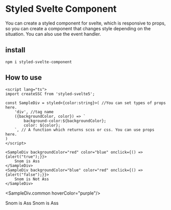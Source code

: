 # Styled Svelte Component

You can create a styled component for svelte, which is responsive to props, so you can create a component that changes style depending on the situation. You can also use the event handler.

## install

`npm i styled-svelte-component`

## How to use

```svelte
<script lang="ts">
import createSSC from 'styled-svelte5';

const SampleDiv = styled<{color:string}>( //You can set types of props here.
    'div', //tag name
    ({backgroundColor, color}) => `
        background-color:${backgroundColor};
        color: ${color};
    `, // A function which returns scss or css. You can use props here.
)
</script>

<SampleDiv backgroundColor="red" color="blue" onclick={() => {alert("true");}}>
    Snom is Ass
</SampleDiv>
<SampleDiv backgroundColor="blue" color="red" onclick={() => {alert("false");}}>
    Snom is Not Ass
</SampleDiv>
```

<script lang="ts">
import createSSC from 'styled-svelte-component/svelte4';

const SampleDiv = styled<{color:string}, {hoverColor: string}>( //You can set types of props here.
    'div', //tag name
    ({backgroundColor}) => `
        background-color: ${backgroundColor};
    `, // A function which returns scss or css. You can use props here.
    ({hoverColor}) => `
        &:hover{
            color: ${hoverColor};
        }
    ` // Style for all `SampleDiv` components;
)
</script>

<SampleDiv.common hoverColor="purple"/>

<!-- Red background color and purple text color when hover -->
<SampleDiv backgroundColor="red">
    Snom is Ass
</SampleDiv>

<!-- Blue background color and purple text color when hover -->
<SampleDiv backgroundColor="blue">
    Snom is Ass
</SampleDiv>